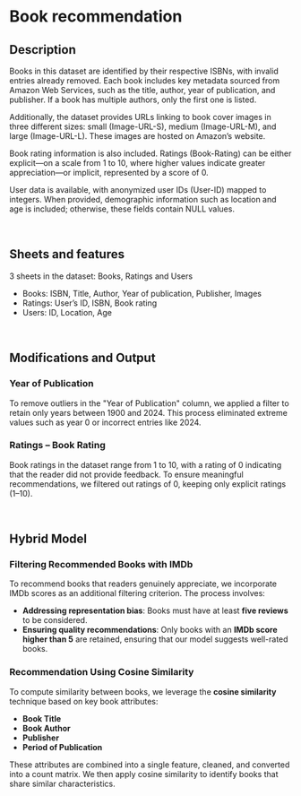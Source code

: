 <h1>Book recommendation</h1>

<h2>Description</h2>
Books in this dataset are identified by their respective ISBNs, with invalid entries already removed. Each book includes key metadata sourced from Amazon Web Services, such as the title, author, year of publication, and publisher. If a book has multiple authors, only the first one is listed.  

Additionally, the dataset provides URLs linking to book cover images in three different sizes: small (Image-URL-S), medium (Image-URL-M), and large (Image-URL-L). These images are hosted on Amazon’s website.  

Book rating information is also included. Ratings (Book-Rating) can be either explicit—on a scale from 1 to 10, where higher values indicate greater appreciation—or implicit, represented by a score of 0.  

User data is available, with anonymized user IDs (User-ID) mapped to integers. When provided, demographic information such as location and age is included; otherwise, these fields contain NULL values.  


<br />


<h2>Sheets and features</h2>

3 sheets in the dataset: Books, Ratings and Users

- Books:  ISBN,  Title, Author, Year of publication, Publisher, Images
- Ratings: User’s ID, ISBN, Book rating
- Users: ID, Location, Age

<br />

<h2>Modifications and Output</h2>

### Year of Publication  
To remove outliers in the "Year of Publication" column, we applied a filter to retain only years between 1900 and 2024. This process eliminated extreme values such as year 0 or incorrect entries like 2024.

### Ratings – Book Rating  
Book ratings in the dataset range from 1 to 10, with a rating of 0 indicating that the reader did not provide feedback. To ensure meaningful recommendations, we filtered out ratings of 0, keeping only explicit ratings (1–10).  

<br />

<h2>Hybrid Model</h2>

### Filtering Recommended Books with IMDb  
To recommend books that readers genuinely appreciate, we incorporate IMDb scores as an additional filtering criterion. The process involves:  

- **Addressing representation bias**: Books must have at least **five reviews** to be considered.  
- **Ensuring quality recommendations**: Only books with an **IMDb score higher than 5** are retained, ensuring that our model suggests well-rated books.  

### Recommendation Using Cosine Similarity  
To compute similarity between books, we leverage the **cosine similarity** technique based on key book attributes:  

- **Book Title**  
- **Book Author**  
- **Publisher**  
- **Period of Publication**  

These attributes are combined into a single feature, cleaned, and converted into a count matrix. We then apply cosine similarity to identify books that share similar characteristics.  
